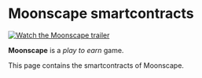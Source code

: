 # Moonscape smartcontracts
[![Watch the Moonscape trailer](https://moonscapegame.com/assets/img/bg/gaming-bg1.webp)](https://moonscapegame.com/assets/img/bg/moonscape-hero-bg.mp4)


**Moonscape** is a *play to earn* game.

This page contains the smartcontracts of Moonscape.
